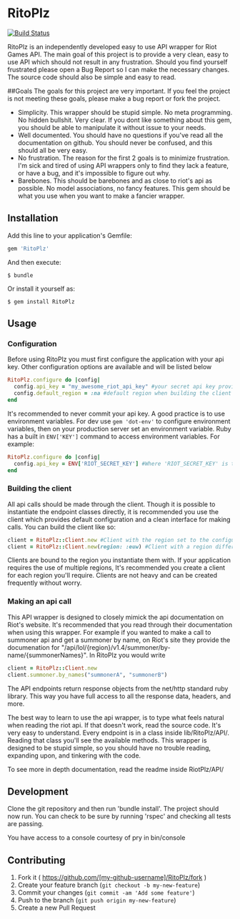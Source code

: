 # RitoPlz
[![Build Status](https://travis-ci.org/gjh33/RitoPlz.svg?branch=master)](https://travis-ci.org/gjh33/RitoPlz)

RitoPlz is an independently developed easy to use API wrapper for Riot Games API.
The main goal of this project is to provide a very clean, easy to use API which should not result in any frustration. Should you find yourself frustrated please open a Bug Report so I can make the necessary changes. The source code should also be simple and easy to read.

##Goals
The goals for this project are very important. If you feel the project is not meeting these goals, please make a bug report or fork the project.

* Simplicity. This wrapper should be stupid simple. No meta programming. No hidden bullshit. Very clear. If you dont like something about this gem, you should be able to manipulate it without issue to your needs.
* Well documented. You should have no questions if you've read all the documentation on github. You should never be confused, and this should all be very easy.
* No frustration. The reason for the first 2 goals is to minimize frustration. I'm sick and tired of using API wrappers only to find they lack a feature, or have a bug, and it's impossible to figure out why.
* Barebones. This should be barebones and as close to riot's api as possible. No model associations, no fancy features. This gem should be what you use when you want to make a fancier wrapper.

## Installation

Add this line to your application's Gemfile:

```ruby
gem 'RitoPlz'
```

And then execute:

    $ bundle

Or install it yourself as:

    $ gem install RitoPlz

## Usage

### Configuration
Before using RitoPlz you must first configure the application with your api key. Other configuration options are available and will be listed below

```ruby
RitoPlz.configure do |config|
  config.api_key = "my_awesome_riot_api_key" #your secret api key provided to you by riot
  config.default_region = :na #default region when building the client
end
```

It's recommended to never commit your api key. A good practice is to use environment variables. For dev use `gem 'dot-env'` to configure environment variables, then on your production server set an environment variable. Ruby has a built in `ENV['KEY']` command to access environment variables. For example:
```ruby
RitoPlz.configure do |config|
  config.api_key = ENV['RIOT_SECRET_KEY'] #Where 'RIOT_SECRET_KEY' is the name of your environment variable
end
```

### Building the client
All api calls should be made through the client. Though it is possible to instantiate the endpoint classes directly, it is recommended you use the client which provides default configuration and a clean interface for making calls. You can build the client like so:
```ruby
client = RitoPlz::Client.new #Client with the region set to the configured default region (by default :na)
client = RitoPlz::Client.new(region: :euw) #Client with a region different from the default region
```
Clients are bound to the region you instantiate them with. If your application requires the use of multiple regions, It's recommended you create a client for each region you'll require. Clients are not heavy and can be created frequently without worry.

### Making an api call
This API wrapper is designed to closely mimick the api documentation on Riot's website. It's recommended that you read through their documentation when using this wrapper. For example if you wanted to make a call to summoner api and get a summoner by name, on Riot's site they provide the documenation for "/api/lol/{region}/v1.4/summoner/by-name/{summonerNames}". In RitoPlz you would write
```ruby
client = RitoPlz::Client.new
client.summoner.by_names("summonerA", "summonerB")
```
The API endpoints return response objects from the net/http standard ruby library. This way you have full access to all the response data, headers, and more.

The best way to learn to use the api wrapper, is to type what feels natural when reading the riot api. If that doesn't work, read the source code. It's very easy to understand. Every endpoint is in a class inside lib/RitoPlz/API/. Reading that class you'll see the available methods. This wrapper is designed to be stupid simple, so you should have no trouble reading, expanding upon, and tinkering with the code.

To see more in depth documentation, read the readme inside RiotPlz/API/

## Development

Clone the git repository and then run 'bundle install'. The project should now run. You can check to be sure by running 'rspec' and checking all tests are passing.

You have access to a console courtesy of pry in bin/console

## Contributing

1. Fork it ( https://github.com/[my-github-username]/RitoPlz/fork )
2. Create your feature branch (`git checkout -b my-new-feature`)
3. Commit your changes (`git commit -am 'Add some feature'`)
4. Push to the branch (`git push origin my-new-feature`)
5. Create a new Pull Request
